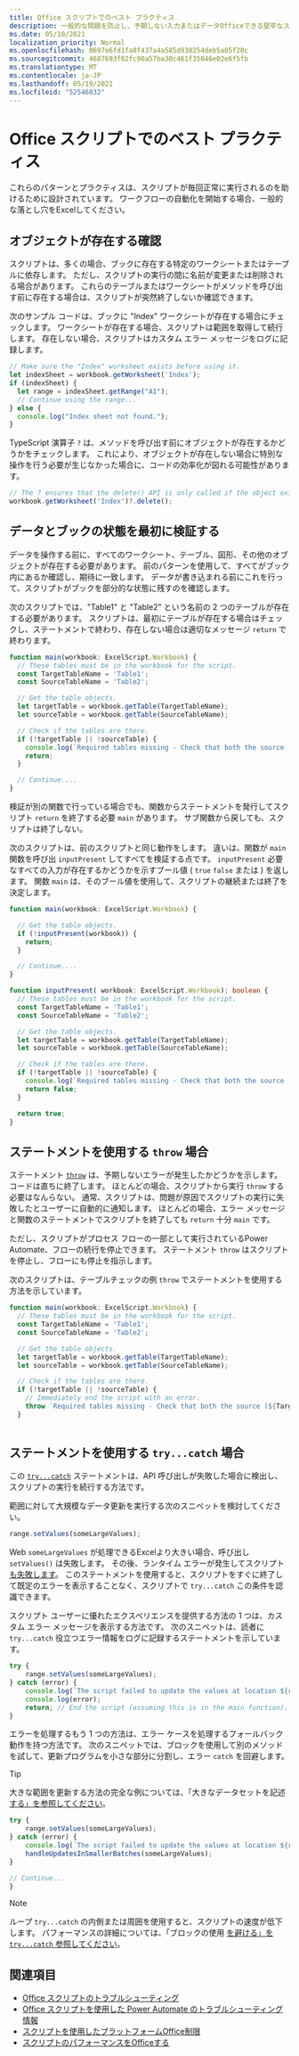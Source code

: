 ```yaml
---
title: Office スクリプトでのベスト プラクティス
description: 一般的な問題を防止し、予期しない入力またはデータOfficeできる堅牢なスクリプトを記述する方法。
ms.date: 05/10/2021
localization_priority: Normal
ms.openlocfilehash: 0697e6fd1fa8f437a4a585d938254deb5a05f20c
ms.sourcegitcommit: 4687693f02fc90a57ba30c461f35046e02e6f5fb
ms.translationtype: MT
ms.contentlocale: ja-JP
ms.lasthandoff: 05/19/2021
ms.locfileid: "52546032"
---
```

# <a name="best-practices-in-office-scripts"></a>Office スクリプトでのベスト プラクティス

これらのパターンとプラクティスは、スクリプトが毎回正常に実行されるのを助けるために設計されています。 ワークフローの自動化を開始する場合、一般的な落とし穴をExcelしてください。

## <a name="verify-an-object-is-present"></a>オブジェクトが存在する確認

スクリプトは、多くの場合、ブックに存在する特定のワークシートまたはテーブルに依存します。 ただし、スクリプトの実行の間に名前が変更または削除される場合があります。 これらのテーブルまたはワークシートがメソッドを呼び出す前に存在する場合は、スクリプトが突然終了しないか確認できます。

次のサンプル コードは、ブックに "Index" ワークシートが存在する場合にチェックします。 ワークシートが存在する場合、スクリプトは範囲を取得して続行します。 存在しない場合、スクリプトはカスタム エラー メッセージをログに記録します。

```TypeScript
// Make sure the "Index" worksheet exists before using it.
let indexSheet = workbook.getWorksheet('Index');
if (indexSheet) {
  let range = indexSheet.getRange("A1");
  // Continue using the range...
} else {
  console.log("Index sheet not found.");
}
```

TypeScript 演算子 `?` は、メソッドを呼び出す前にオブジェクトが存在するかどうかをチェックします。 これにより、オブジェクトが存在しない場合に特別な操作を行う必要が生じなかった場合に、コードの効率化が図れる可能性があります。

```TypeScript
// The ? ensures that the delete() API is only called if the object exists.
workbook.getWorksheet('Index')?.delete();
```

## <a name="validate-data-and-workbook-state-first"></a>データとブックの状態を最初に検証する

データを操作する前に、すべてのワークシート、テーブル、図形、その他のオブジェクトが存在する必要があります。 前のパターンを使用して、すべてがブック内にあるか確認し、期待に一致します。 データが書き込まれる前にこれを行って、スクリプトがブックを部分的な状態に残すのを確認します。

次のスクリプトでは、"Table1" と "Table2" という名前の 2 つのテーブルが存在する必要があります。 スクリプトは、最初にテーブルが存在する場合はチェックし、ステートメントで終わり、存在しない場合は適切なメッセージ `return` で終わります。

```TypeScript
function main(workbook: ExcelScript.Workbook) {
  // These tables must be in the workbook for the script.
  const TargetTableName = 'Table1';
  const SourceTableName = 'Table2';

  // Get the table objects.
  let targetTable = workbook.getTable(TargetTableName);
  let sourceTable = workbook.getTable(SourceTableName);

  // Check if the tables are there.
  if (!targetTable || !sourceTable) {
    console.log(`Required tables missing - Check that both the source (${TargetTableName}) and target (${SourceTableName}) tables are present before running the script.`);
    return;
  }

  // Continue....
}
```

検証が別の関数で行っている場合でも、関数からステートメントを発行してスクリプト `return` を終了する必要 `main` があります。 サブ関数から戻しても、スクリプトは終了しない。

次のスクリプトは、前のスクリプトと同じ動作をします。 違いは、関数が `main` 関数を呼び出 `inputPresent` してすべてを検証する点です。 `inputPresent` 必要なすべての入力が存在するかどうかを示すブール値 ( `true` `false` または ) を返します。 関数 `main` は、そのブール値を使用して、スクリプトの継続または終了を決定します。

```TypeScript
function main(workbook: ExcelScript.Workbook) {

  // Get the table objects.
  if (!inputPresent(workbook)) {
    return;
  }

  // Continue....
}

function inputPresent( workbook: ExcelScript.Workbook): boolean {
  // These tables must be in the workbook for the script.
  const TargetTableName = 'Table1';
  const SourceTableName = 'Table2';

  // Get the table objects.
  let targetTable = workbook.getTable(TargetTableName);
  let sourceTable = workbook.getTable(SourceTableName);

  // Check if the tables are there.
  if (!targetTable || !sourceTable) {
    console.log(`Required tables missing - Check that both the source (${TargetTableName}) and target (${SourceTableName}) tables are present before running the script.`);
    return false;
  }

  return true;
}
```

## <a name="when-to-use-a-throw-statement"></a>ステートメントを使用する `throw` 場合

ステートメント [`throw`](https://developer.mozilla.org/docs/web/javascript/reference/statements/throw) は、予期しないエラーが発生したかどうかを示します。 コードは直ちに終了します。 ほとんどの場合、スクリプトから実行 `throw` する必要はなんらない。 通常、スクリプトは、問題が原因でスクリプトの実行に失敗したとユーザーに自動的に通知します。 ほとんどの場合、エラー メッセージと関数のステートメントでスクリプトを終了しても `return` 十分 `main` です。

ただし、スクリプトがプロセス フローの一部として実行されているPower Automate、フローの続行を停止できます。 ステートメント `throw` はスクリプトを停止し、フローにも停止を指示します。

次のスクリプトは、テーブルチェックの例 `throw` でステートメントを使用する方法を示しています。

```TypeScript
function main(workbook: ExcelScript.Workbook) {
  // These tables must be in the workbook for the script.
  const TargetTableName = 'Table1';
  const SourceTableName = 'Table2';

  // Get the table objects.
  let targetTable = workbook.getTable(TargetTableName);
  let sourceTable = workbook.getTable(SourceTableName);

  // Check if the tables are there.
  if (!targetTable || !sourceTable) {
    // Immediately end the script with an error.
    throw `Required tables missing - Check that both the source (${TargetTableName}) and target (${SourceTableName}) tables are present before running the script.`;
  }
  
```

## <a name="when-to-use-a-trycatch-statement"></a>ステートメントを使用する `try...catch` 場合

この [`try...catch`](https://developer.mozilla.org/docs/Web/JavaScript/Reference/Statements/try...catch) ステートメントは、API 呼び出しが失敗した場合に検出し、スクリプトの実行を続行する方法です。

範囲に対して大規模なデータ更新を実行する次のスニペットを検討してください。

```TypeScript
range.setValues(someLargeValues);
```

Web `someLargeValues` が処理できるExcelより大きい場合、呼び出し `setValues()` は失敗します。 その後、ランタイム エラーが発生してスクリプト [も失敗します](../testing/troubleshooting.md#runtime-errors)。 このステートメントを使用すると、スクリプトをすぐに終了して既定のエラーを表示することなく、スクリプトで `try...catch` この条件を認識できます。

スクリプト ユーザーに優れたエクスペリエンスを提供する方法の 1 つは、カスタム エラー メッセージを表示する方法です。 次のスニペットは、読者に `try...catch` 役立つエラー情報をログに記録するステートメントを示しています。

```TypeScript
try {
    range.setValues(someLargeValues);
} catch (error) {
    console.log(`The script failed to update the values at location ${range.getAddress()}. Please inspect and run again.`);
    console.log(error);
    return; // End the script (assuming this is in the main function).
}
```

エラーを処理するもう 1 つの方法は、エラー ケースを処理するフォールバック動作を持つ方法です。 次のスニペットでは、ブロックを使用して別のメソッドを試して、更新プログラムを小さな部分に分割し、エラー `catch` を回避します。

> [!TIP]
> 大きな範囲を更新する方法の完全な例については、「大きなデータセットを記述 [する」を参照してください](../resources/samples/write-large-dataset.md)。

```TypeScript
try {
    range.setValues(someLargeValues);
} catch (error) {
    console.log(`The script failed to update the values at location ${range.getAddress()}. Trying a different approach.`);
    handleUpdatesInSmallerBatches(someLargeValues);
}

// Continue...
}
```

> [!NOTE]
> ループ `try...catch` の内側または周囲を使用すると、スクリプトの速度が低下します。 パフォーマンスの詳細については、「ブロックの使用 [を避ける」を `try...catch` 参照してください](web-client-performance.md#avoid-using-trycatch-blocks-in-or-surrounding-loops)。

## <a name="see-also"></a>関連項目

- [Office スクリプトのトラブルシューティング](../testing/troubleshooting.md)
- [Office スクリプトを使用した Power Automate のトラブルシューティング情報](../testing/power-automate-troubleshooting.md)
- [スクリプトを使用したプラットフォームOffice制限](../testing/platform-limits.md)
- [スクリプトのパフォーマンスをOfficeする](web-client-performance.md)
